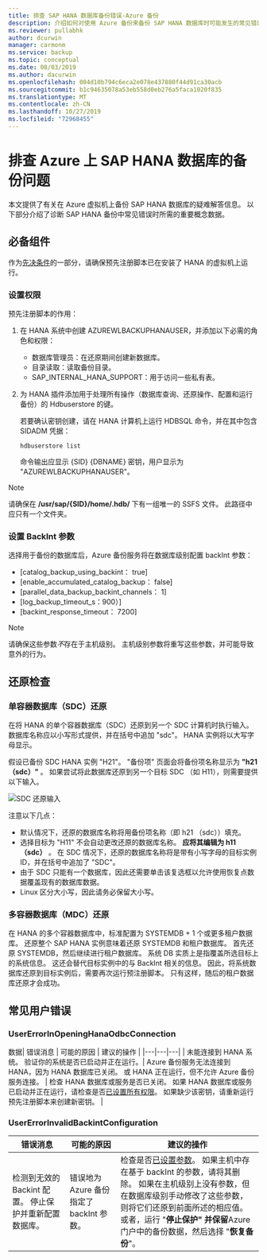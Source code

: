 ```yaml
---
title: 排查 SAP HANA 数据库备份错误-Azure 备份
description: 介绍如何对使用 Azure 备份来备份 SAP HANA 数据库时可能发生的常见错误进行故障排除。
ms.reviewer: pullabhk
author: dcurwin
manager: carmonm
ms.service: backup
ms.topic: conceptual
ms.date: 08/03/2019
ms.author: dacurwin
ms.openlocfilehash: 004d10b794c6eca2e078e437880f44d91ca30acb
ms.sourcegitcommit: b1c94635078a53eb558d0eb276a5faca1020f835
ms.translationtype: MT
ms.contentlocale: zh-CN
ms.lasthandoff: 10/27/2019
ms.locfileid: "72968455"
---
```

# <a name="troubleshoot-backup-of-sap-hana-databases-on-azure"></a>排查 Azure 上 SAP HANA 数据库的备份问题

本文提供了有关在 Azure 虚拟机上备份 SAP HANA 数据库的疑难解答信息。 以下部分介绍了诊断 SAP HANA 备份中常见错误时所需的重要概念数据。

## <a name="prerequisites"></a>必备组件

作为[先决条件](backup-azure-sap-hana-database.md#prerequisites)的一部分，请确保预先注册脚本已在安装了 HANA 的虚拟机上运行。

### <a name="setting-up-permissions"></a>设置权限

预先注册脚本的作用：

1. 在 HANA 系统中创建 AZUREWLBACKUPHANAUSER，并添加以下必需的角色和权限：
    - 数据库管理员：在还原期间创建新数据库。
    - 目录读取：读取备份目录。
    - SAP_INTERNAL_HANA_SUPPORT：用于访问一些私有表。
2. 为 HANA 插件添加用于处理所有操作（数据库查询、还原操作、配置和运行备份）的 Hdbuserstore 的键。

   若要确认密钥创建，请在 HANA 计算机上运行 HDBSQL 命令，并在其中包含 SIDADM 凭据：

    ``` hdbsql
    hdbuserstore list
    ```

    命令输出应显示 {SID} {DBNAME} 密钥，用户显示为 "AZUREWLBACKUPHANAUSER"。

> [!NOTE]
> 请确保在 **/usr/sap/{SID}/home/.hdb/** 下有一组唯一的 SSFS 文件。 此路径中应只有一个文件夹。

### <a name="setting-up-backint-parameters"></a>设置 BackInt 参数

选择用于备份的数据库后，Azure 备份服务将在数据库级别配置 backInt 参数：

- [catalog_backup_using_backint： true]
- [enable_accumulated_catalog_backup： false]
- [parallel_data_backup_backint_channels： 1]
- [log_backup_timeout_s：900）]
- [backint_response_timeout： 7200]

> [!NOTE]
> 请确保这些参数*不*存在于主机级别。 主机级别参数将重写这些参数，并可能导致意外的行为。

## <a name="restore-checks"></a>还原检查

### <a name="single-container-database-sdc-restore"></a>单容器数据库（SDC）还原

在将 HANA 的单个容器数据库（SDC）还原到另一个 SDC 计算机时执行输入。 数据库名称应以小写形式提供，并在括号中追加 "sdc"。 HANA 实例将以大写字母显示。

假设已备份 SDC HANA 实例 "H21"。 "备份项" 页面会将备份项名称显示为 **"h21 （sdc）"** 。 如果尝试将此数据库还原到另一个目标 SDC （如 H11），则需要提供以下输入。

![SDC 还原输入](media/backup-azure-sap-hana-database/hana-sdc-restore.png)

注意以下几点：

- 默认情况下，还原的数据库名称将用备份项名称（即 h21 （sdc））填充。
- 选择目标为 "H11" 不会自动更改还原的数据库名称。 **应将其编辑为 h11 （sdc）** 。 在 SDC 情况下，还原的数据库名称将是带有小写字母的目标实例 ID，并在括号中追加了 "SDC"。
- 由于 SDC 只能有一个数据库，因此还需要单击该复选框以允许使用恢复点数据覆盖现有的数据库数据。
- Linux 区分大小写，因此请务必保留大小写。

### <a name="multiple-container-database-mdc-restore"></a>多容器数据库（MDC）还原

在 HANA 的多个容器数据库中，标准配置为 SYSTEMDB + 1 个或更多租户数据库。 还原整个 SAP HANA 实例意味着还原 SYSTEMDB 和租户数据库。 首先还原 SYSTEMDB，然后继续进行租户数据库。 系统 DB 实质上是指覆盖所选目标上的系统信息。 这还会替代目标实例中的与 BackInt 相关的信息。 因此，将系统数据库还原到目标实例后，需要再次运行预注册脚本。 只有这样，随后的租户数据库还原才会成功。

## <a name="common-user-errors"></a>常见用户错误

### <a name="usererrorinopeninghanaodbcconnection"></a>UserErrorInOpeningHanaOdbcConnection

数据| 错误消息 | 可能的原因 | 建议的操作 |
|---|---|---|
| 未能连接到 HANA 系统。 验证你的系统是否已启动并正在运行。| Azure 备份服务无法连接到 HANA，因为 HANA 数据库已关闭。 或 HANA 正在运行，但不允许 Azure 备份服务连接。 | 检查 HANA 数据库或服务是否已关闭。 如果 HANA 数据库或服务已启动并正在运行，请检查是否[已设置所有权限](#setting-up-permissions)。 如果缺少该密钥，请重新运行预先注册脚本来创建新密钥。 |

### <a name="usererrorinvalidbackintconfiguration"></a>UserErrorInvalidBackintConfiguration

| 错误消息 | 可能的原因 | 建议的操作 |
|---|---|---|
| 检测到无效的 Backint 配置。 停止保护并重新配置数据库。| 错误地为 Azure 备份指定了 backInt 参数。 | 检查是否[已设置参数](#setting-up-backint-parameters)。 如果主机中存在基于 backInt 的参数，请将其删除。 如果在主机级别上没有参数，但在数据库级别手动修改了这些参数，则将它们还原到前面所述的相应值。 或者，运行 "**停止保护" 并保留**Azure 门户中的备份数据，然后选择 "**恢复备份**"。|

